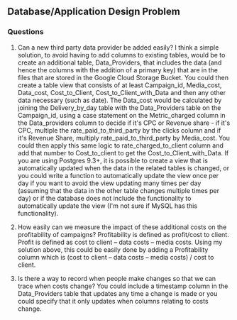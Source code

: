 ## Database/Application Design Problem

### Questions
1. Can a new third party data provider be added easily?
I think a simple solution, to avoid having to add columns to existing tables, would be to create an additional table, Data_Providers, that includes the data (and hence the columns with the addition of a primary key) that are in the files that are stored in the Google Cloud Storage Bucket. You could then create a table view that consists of at least Campaign_id, Media_cost, Data_cost, Cost_to_Client, Cost_to_Client_with_Data and then any other data necessary (such as date). The Data_cost would be calculated by joining the Delivery_by_day table with the Data_Providers table on the Campaign_id, using a case statement on the Metric_charged column in the Data_providers column to decide if it's CPC or Revenue share - if it's CPC, multiple the rate_paid_to_third_party by the clicks column and if it's Revenue Share, multiply rate_paid_to_third_party by Media_cost. You could then apply this same logic to rate_charged_to_client column and add that number to Cost_to_client to get the Cost_to_Client_with_Data. If you are using Postgres 9.3+, it is possible to create a view that is automatically updated when the data in the related tables is changed, or you could write a function to automatically update the view once per day if you want to avoid the view updating many times per day (assuming that the data in the other table changes multiple times per day) or if the database does not include the functionality to automatically update the view (I'm not sure if MySQL has this functionality).

2. How easily can we measure the impact of these additional costs on the profitability of
campaigns? Profitability is defined as profit/cost to client. Profit is defined as cost to
client – data costs – media costs.
Using my solution above, this could be easily done by adding a Profitability column which is (cost to
client – data costs – media costs) / cost to client. 
3. Is there a way to record when people make changes so that we can trace when costs
change?
You could include a timestamp column in the Data_Providers table that updates any time a change is made or you could specify that it only updates when columns relating to costs change. 